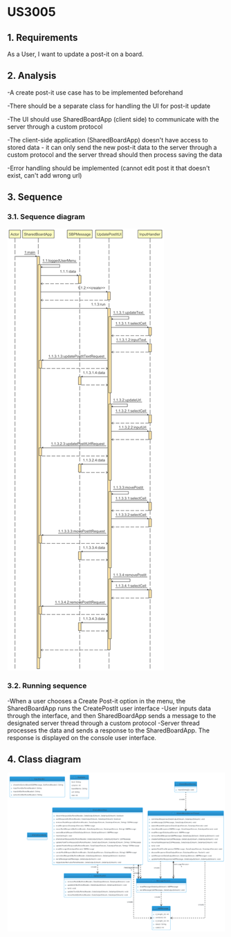 # US3005

## 1. Requirements
As a User, I want to update a post-it on a board.

## 2. Analysis
-A create post-it use case has to be implemented beforehand

-There should be a separate class for handling the UI for post-it update

-The UI should use SharedBoardApp (client side) to communicate with the server through a custom protocol

-The client-side application (SharedBoardApp) doesn't have access to stored data - it can only send the new post-it data to the server through a custom protocol and the server thread should then process saving the data

-Error handling should be implemented (cannot edit post it that doesn't exist, can't add wrong url)


## 3. Sequence

### 3.1. Sequence diagram
![sequence_diagram](UpdatePostIt_SequenceDiagram.png)


### 3.2. Running sequence
-When a user chooses a Create Post-it option in the menu, the SharedBoardApp runs the CreatePostIt user interface 
-User inputs data through the interface, and then SharedBoardApp sends a message to the designated server thread through a custom protocol 
-Server thread processes the data and sends a response to the SharedBoardApp. The response is displayed on the console user interface. 

## 4. Class diagram
![class_diagram](UpdatePostIt_ClassDiagram_FromPlantUML.png)
